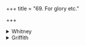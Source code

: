 +++
title = "69. For glory etc."

+++

<details><summary>Whitney</summary>

### Comment
The verse corresponds nearly to ix. 1. 18, below; but the latter has a quite different first half, and with it Ppp. precisely agrees. What our aragarāṭa's are is wholly obscure, and the word is most probably a corruption. The comm. explains it in two alternative ways: as kings that 'go' (aṭa) in 'spoke(ara)-swallowers(gara),' i.e. chariots; or, as 'shouts' (rāṭa) of soldiers that 'go' (ga) at the 'enemy' (ara = ari)!
</details>

<details><summary>Griffith</summary>

A priest's prayer for power and glory
</details>
